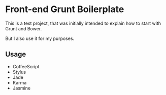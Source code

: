 # Front-end Grunt Boilerplate

This is a test project, that was initially intended to explain how to start with Grunt and Bower.

But I also use it for my purposes.

## Usage

* CoffeeScript
* Stylus
* Jade
* Karma
* Jasmine
